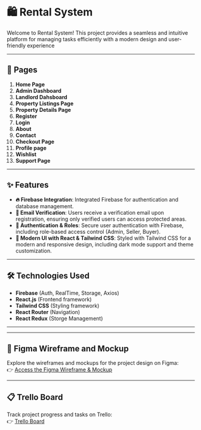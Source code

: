 # 🛍️ Rental System  

Welcome to Rental System! This project provides a seamless and intuitive platform for managing tasks efficiently with a modern design and user-friendly experience  

---

## 📄 Pages  
1. **Home Page**  
2. **Admin Dashboard**  
3. **Landlord Dahsboard**  
4. **Property Listings Page**
5. **Property Details Page**  
6. **Register**  
7. **Login**  
8. **About**  
9. **Contact** 
10. **Checkout Page**
11. **Profile page**
12. **Wishlist**
13. **Support Page**
 

---

## ✨ Features

- **🔥 Firebase Integration**: Integrated Firebase for authentication and database management.
- **📩 Email Verification**: Users receive a verification email upon registration, ensuring only verified users can access protected areas.
- **🔐 Authentication & Roles**: Secure user authentication with Firebase, including role-based access control (Admin, Seller, Buyer).
- **🎨 Modern UI with React & Tailwind CSS**: Styled with Tailwind CSS for a modern and responsive design, including dark mode support and theme customization.

---

## 🛠️ Technologies Used  
- **Firebase** (Auth, RealTime, Storage, Axios)
- **React.js** (Frontend framework)
- **Tailwind CSS** (Styling framework)
- **React Router** (Navigation)
- **React Redux** (Storge Management)
---

---

## 🎨 Figma Wireframe and Mockup  
Explore the wireframes and mockups for the project design on Figma:  
👉 [Access the Figma Wireframe & Mockup](https://www.figma.com/design/FWxTDRrb6VBV6TaVBAIetg/rental-website?node-id=0-1&t=RXWnqv0Qcay9YJIB-1)  

---

## 📋 Trello Board  
Track project progress and tasks on Trello:  
👉 [Trello Board](https://trello.com/b/RIH7SYpI/rental-website)




